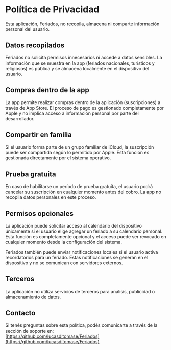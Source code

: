 # Política de Privacidad

Esta aplicación, Feriados, no recopila, almacena ni comparte información personal del usuario.

## Datos recopilados

Feriados no solicita permisos innecesarios ni accede a datos sensibles. La información que se muestra en la app (feriados nacionales, turísticos y religiosos) es pública y se almacena localmente en el dispositivo del usuario.

## Compras dentro de la app

La app permite realizar compras dentro de la aplicación (suscripciones) a través de App Store. El proceso de pago es gestionado completamente por Apple y no implica acceso a información personal por parte del desarrollador.

## Compartir en familia

Si el usuario forma parte de un grupo familiar de iCloud, la suscripción puede ser compartida según lo permitido por Apple. Esta función es gestionada directamente por el sistema operativo.

## Prueba gratuita

En caso de habilitarse un período de prueba gratuita, el usuario podrá cancelar su suscripción en cualquier momento antes del cobro. La app no recopila datos personales en este proceso.

## Permisos opcionales

La aplicación puede solicitar acceso al calendario del dispositivo únicamente si el usuario elige agregar un feriado a su calendario personal. Esta función es completamente opcional y el acceso puede ser revocado en cualquier momento desde la configuración del sistema.

Feriados también puede enviar notificaciones locales si el usuario activa recordatorios para un feriado. Estas notificaciones se generan en el dispositivo y no se comunican con servidores externos.

## Terceros

La aplicación no utiliza servicios de terceros para análisis, publicidad o almacenamiento de datos.

## Contacto

Si tenés preguntas sobre esta política, podés comunicarte a través de la sección de soporte en:  
[https://github.com/lucasditomase/Feriados](https://github.com/lucasditomase/Feriados)
